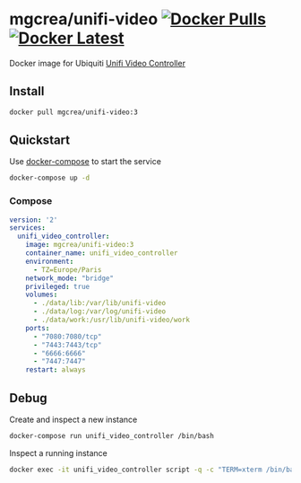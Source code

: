 # mgcrea/unifi-video [![Docker Pulls](https://img.shields.io/docker/pulls/mgcrea/unifi-video.svg)](https://registry.hub.docker.com/u/mgcrea/unifi-video/)  [![Docker Latest](https://img.shields.io/badge/latest-v3.4.0-blue.svg)](https://hub.docker.com/r/mgcrea/unifi-video/tags/)

Docker image for Ubiquiti [Unifi Video Controller](https://www.ubnt.com/unifi-video/unifi-nvr/)


## Install

```sh
docker pull mgcrea/unifi-video:3
```


## Quickstart

Use [docker-compose](https://docs.docker.com/compose/) to start the service

```sh
docker-compose up -d
```


### Compose

```yaml
version: '2'
services:
  unifi_video_controller:
    image: mgcrea/unifi-video:3
    container_name: unifi_video_controller
    environment:
      - TZ=Europe/Paris
    network_mode: "bridge"
    privileged: true
    volumes:
      - ./data/lib:/var/lib/unifi-video
      - ./data/log:/var/log/unifi-video
      - ./data/work:/usr/lib/unifi-video/work
    ports:
      - "7080:7080/tcp"
      - "7443:7443/tcp"
      - "6666:6666"
      - "7447:7447"
    restart: always
```


## Debug

Create and inspect a new instance

```sh
docker-compose run unifi_video_controller /bin/bash
```

Inspect a running instance

```sh
docker exec -it unifi_video_controller script -q -c "TERM=xterm /bin/bash" /dev/null;
```
